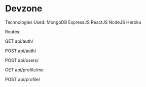 # Devzone
Technologies Used: 
 MongoDB 
 ExpressJS 
 ReactJS 
 NodeJS 
 Heroku 

Routes:

GET api/auth/ 

POST api/auth/ 

POST api/users/ 

GET api/profile/me 

POST api/profile/
